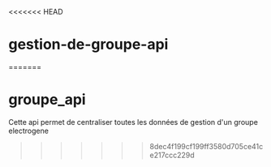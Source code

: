 <<<<<<< HEAD
# gestion-de-groupe-api
=======
# groupe_api
Cette api permet de centraliser toutes les données de gestion d'un groupe electrogene
>>>>>>> 8dec4f199cf199ff3580d705ce41ce217ccc229d
